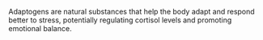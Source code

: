 Adaptogens are natural substances that help the body adapt and respond better to stress, potentially regulating cortisol levels and promoting emotional balance.
